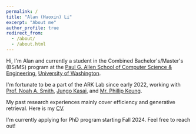 ```yaml
---
permalink: /
title: "Alan (Haoxin) Li"
excerpt: "About me"
author_profile: true
redirect_from: 
  - /about/
  - /about.html
---
```


Hi, I'm Alan and currently a student in the Combined Bachelor's/Master's (BS/MS) program at the [Paul G. Allen School of Computer Science & Engineering](https://www.cs.washington.edu/), [University of Washington](https://www.washington.edu/). 

I'm fortunate to be a part of the ARK Lab since early 2022, working with [Prof. Noah A. Smith](https://nasmith.github.io/), [Jungo Kasai](https://jungokasai.github.io/), and [Mr. Phillip Keung](https://scholar.google.com/citations?user=VdI1yDcAAAAJ&hl=en). 

My past research experiences mainly cover efficiency and generative retrieval. Here is my [CV](https://lihaoxin2020.github.io/files/cv_12.5.pdf). 

I'm currently applying for PhD program starting Fall 2024. Feel free to reach out! 
